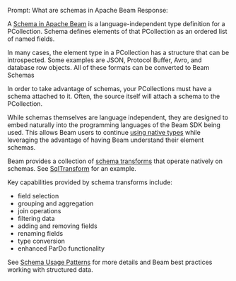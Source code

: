 Prompt:
What are schemas in Apache Beam
Response:

 A [Schema in Apache Beam](https://beam.apache.org/documentation/programming-guide/#schemas) is a language-independent type definition for a PCollection. Schema defines elements of that PCollection as an ordered list of named fields.

In many cases, the element type in a PCollection has a structure that can be introspected. Some examples are JSON, Protocol Buffer, Avro, and database row objects. All of these formats can be converted to Beam Schemas

In order to take advantage of schemas, your PCollections must have a schema attached to it. Often, the source itself will attach a schema to the PCollection.

While schemas themselves are language independent, they are designed to embed naturally into the programming languages of the Beam SDK being used. This allows Beam users to continue [using native types](https://beam.apache.org/documentation/programming-guide/#schemas-for-pl-types) while leveraging the advantage of having Beam understand their element schemas.


Beam provides a collection of [schema transforms](https://beam.apache.org/documentation/programming-guide/#662-schema-transforms) that operate natively on schemas. See [SqlTransform](https://beam.apache.org/documentation/dsls/sql/overview/) for an example.

Key capabilities provided by schema transforms include:
* field selection
* grouping and aggregation
* join operations
* filtering data
* adding and removing fields
* renaming fields
* type conversion
* enhanced ParDo functionality

See [Schema Usage Patterns](https://beam.apache.org/documentation/patterns/schema/) for more details and Beam best practices working with structured data.